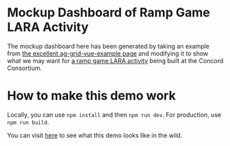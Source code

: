 # Mockup Dashboard of Ramp Game LARA Activity

The mockup dashboard here has been generated by taking an example from [the
excellent ag-grid-vue-example
page](https://github.com/ag-grid/ag-grid-vue-example) and modifying it to
show what we may want for [a ramp game LARA
activity](https://authoring.concord.org/activities/8186/) being built at the
Concord Consortium.

# How to make this demo work

Locally, you can use `npm install` and then `npm run dev`.  For production,
use `npm run build`.

You can visit [here](https://physicsfront.com/rampdash) to see what this demo
looks like in the wild.
